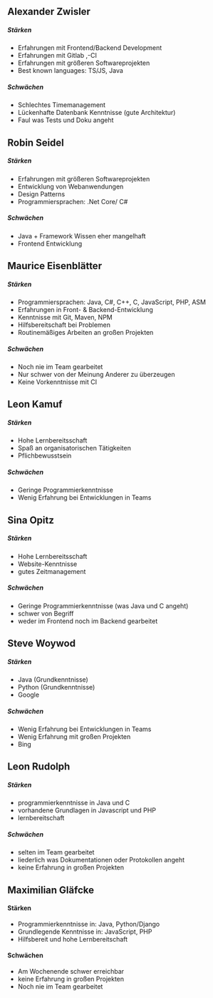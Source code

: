 ## Alexander Zwisler
##### Stärken
- Erfahrungen mit Frontend/Backend Development
- Erfahrungen mit Gitlab ,-CI
- Erfahrungen mit größeren Softwareprojekten
- Best known languages: TS/JS, Java

##### Schwächen
- Schlechtes Timemanagement
- Lückenhafte Datenbank Kenntnisse (gute Architektur)
- Faul was Tests und Doku angeht

## Robin Seidel
##### Stärken
- Erfahrungen mit größeren Softwareprojekten
- Entwicklung von Webanwendungen
- Design Patterns
- Programmiersprachen: .Net Core/ C#

##### Schwächen
- Java + Framework Wissen eher mangelhaft
- Frontend Entwicklung

## Maurice Eisenblätter
##### Stärken
- Programmiersprachen: Java, C#, C++, C, JavaScript, PHP, ASM
- Erfahrungen in Front- & Backend-Entwicklung
- Kenntnisse mit Git, Maven, NPM
- Hilfsbereitschaft bei Problemen
- Routinemäßiges Arbeiten an großen Projekten

##### Schwächen
- Noch nie im Team gearbeitet
- Nur schwer von der Meinung Anderer zu überzeugen
- Keine Vorkenntnisse mit CI

## Leon Kamuf
##### Stärken
- Hohe Lernbereitsschaft
- Spaß an organisatorischen Tätigkeiten
- Pflichbewusstsein

##### Schwächen
- Geringe Programmierkenntnisse
- Wenig Erfahrung bei Entwicklungen in Teams

## Sina Opitz
##### Stärken
- Hohe Lernbereitsschaft
- Website-Kenntnisse
- gutes Zeitmanagement

##### Schwächen
- Geringe Programmierkenntnisse (was Java und C angeht)
- schwer von Begriff
- weder im Frontend noch im Backend gearbeitet


## Steve Woywod
##### Stärken
- Java (Grundkenntnisse)
- Python (Grundkenntnisse)
- Google

##### Schwächen
- Wenig Erfahrung bei Entwicklungen in Teams
- Wenig Erfahrung mit großen Projekten
- Bing

## Leon Rudolph
##### Stärken
 - programmierkenntnisse in Java und C
 - vorhandene Grundlagen in Javascript und PHP
 - lernbereitschaft

##### Schwächen
 - selten im Team gearbeitet
 - liederlich was Dokumentationen oder Protokollen angeht
 - keine Erfahrung in großen Projekten


## Maximilian Gläfcke
#### Stärken
 - Programmierkenntnisse in: Java, Python/Django
 - Grundlegende Kenntnisse in: JavaScript, PHP
 - Hilfsbereit und hohe Lernbereitschaft

#### Schwächen
 - Am Wochenende schwer erreichbar
 - keine Erfahrung in großen Projekten
 - Noch nie im Team gearbeitet

